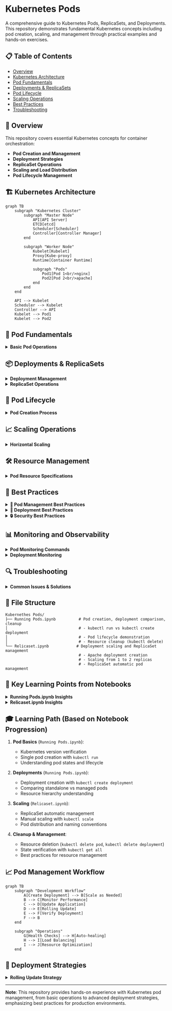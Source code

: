 # Kubernetes Pods

A comprehensive guide to Kubernetes Pods, ReplicaSets, and Deployments. This repository demonstrates fundamental Kubernetes concepts including pod creation, scaling, and management through practical examples and hands-on exercises.

## 📋 Table of Contents

- [Overview](#overview)
- [Kubernetes Architecture](#kubernetes-architecture)
- [Pod Fundamentals](#pod-fundamentals)
- [Deployments & ReplicaSets](#deployments--replicasets)
- [Pod Lifecycle](#pod-lifecycle)
- [Scaling Operations](#scaling-operations)
- [Best Practices](#best-practices)
- [Troubleshooting](#troubleshooting)

## 🎯 Overview

This repository covers essential Kubernetes concepts for container orchestration:

- **Pod Creation and Management**
- **Deployment Strategies**
- **ReplicaSet Operations**
- **Scaling and Load Distribution**
- **Pod Lifecycle Management**

## 🏗️ Kubernetes Architecture

```mermaid
graph TB
    subgraph "Kubernetes Cluster"
        subgraph "Master Node"
            API[API Server]
            ETCD[etcd]
            Scheduler[Scheduler]
            Controller[Controller Manager]
        end
        
        subgraph "Worker Node"
            Kubelet[Kubelet]
            Proxy[Kube-proxy]
            Runtime[Container Runtime]
            
            subgraph "Pods"
                Pod1[Pod 1<br/>nginx]
                Pod2[Pod 2<br/>apache]
            end
        end
    end
    
    API --> Kubelet
    Scheduler --> Kubelet
    Controller --> API
    Kubelet --> Pod1
    Kubelet --> Pod2
```

## 🚀 Pod Fundamentals

<details>
<summary><strong>Basic Pod Operations</strong></summary>

### Creating Pods (From Running Pods.ipynb)

```bash
# Check Kubernetes version
kubectl version
# Output: Client Version: v1.32.2, Server Version: v1.32.2

# Create a simple pod
kubectl run my-nginx --image nginx
# Output: pod/my-nginx created

# Check pod status
kubectl get pods
# Output: NAME       READY   STATUS    RESTARTS   AGE
#         my-nginx   1/1     Running   0          65s

# Get detailed information about all resources
kubectl get all
# Shows pods, services, deployments, and replicasets
```

### Pod vs Deployment Comparison

```bash
# Create deployment (managed pods)
kubectl create deployment my-nginx --image nginx
# Output: deployment.apps/my-nginx created

# Now you have both standalone pod and deployment-managed pod
kubectl get pods
# Output: NAME                        READY   STATUS    RESTARTS   AGE
#         my-nginx                    1/1     Running   0          11m
#         my-nginx-5b584c864b-hmln8   1/1     Running   0          9s
```

### Pod vs Deployment

```mermaid
graph LR
    subgraph "Direct Pod Creation"
        A[kubectl run] --> B[Single Pod]
        B --> C[No Auto-healing]
    end
    
    subgraph "Deployment Creation"
        D[kubectl create deployment] --> E[Deployment]
        E --> F[ReplicaSet]
        F --> G[Pod(s)]
        G --> H[Auto-healing]
    end
```

### Pod Lifecycle States

```mermaid
stateDiagram-v2
    [*] --> Pending
    Pending --> Running: Container starts
    Running --> Succeeded: Completed successfully
    Running --> Failed: Error occurred
    Running --> Terminating: Delete requested
    Terminating --> [*]
    Failed --> [*]
    Succeeded --> [*]
```

</details>

## 📦 Deployments & ReplicaSets

<details>
<summary><strong>Deployment Management</strong></summary>

### Creating Deployments (From Relicaset.ipynb)

```bash
# Create Apache deployment
kubectl create deployment my-apache --image httpd
# Output: deployment.apps/my-apache created

# Check pod creation
kubectl get pod
# Output: NAME                         READY   STATUS    RESTARTS   AGE
#         my-apache-856f76d9f8-fhdqq   1/1     Running   0          9s

# View all resources created by deployment
kubectl get all
# Shows:
# - pod/my-apache-856f76d9f8-fhdqq
# - deployment.apps/my-apache (1/1 ready)
# - replicaset.apps/my-apache-856f76d9f8 (1 desired, 1 current, 1 ready)
```

### Deployment Hierarchy

```mermaid
graph TB
    Deployment[Deployment<br/>my-apache] --> ReplicaSet[ReplicaSet<br/>my-apache-856f76d9f8]
    ReplicaSet --> Pod1[Pod<br/>my-apache-856f76d9f8-fhdqq]
    ReplicaSet --> Pod2[Pod<br/>my-apache-856f76d9f8-5c69h]
    
    subgraph "Management Layer"
        Deployment
    end
    
    subgraph "Scaling Layer"
        ReplicaSet
    end
    
    subgraph "Runtime Layer"
        Pod1
        Pod2
    end
```

### Deployment Benefits

- **Declarative Updates**: Define desired state
- **Rolling Updates**: Zero-downtime deployments
- **Rollback Capability**: Revert to previous versions
- **Scaling**: Horizontal pod autoscaling
- **Self-healing**: Automatic pod replacement

</details>

<details>
<summary><strong>ReplicaSet Operations</strong></summary>

### ReplicaSet Functionality

```mermaid
graph LR
    subgraph "ReplicaSet Controller"
        Desired[Desired: 3 Pods]
        Current[Current: 2 Pods]
        Action[Create 1 Pod]
    end
    
    Desired --> Current
    Current --> Action
    Action --> Pod3[New Pod]
```

### Scaling Operations (From Relicaset.ipynb)

```bash
# Scale Apache deployment to 2 replicas
kubectl scale deploy/my-apache --replicas 2
# Output: deployment.apps/my-apache scaled

# Verify scaling results
kubectl get all
# Output shows:
# pod/my-apache-856f76d9f8-5c69h   1/1     Running   0          59s
# pod/my-apache-856f76d9f8-fhdqq   1/1     Running   0          2m53s
# deployment.apps/my-apache   2/2     2            2           2m53s
# replicaset.apps/my-apache-856f76d9f8   2         2         2       2m53s

# ReplicaSet automatically maintains desired pod count
```

</details>

## 🔄 Pod Lifecycle

<details>
<summary><strong>Pod Creation Process</strong></summary>

### Pod Creation Flow

```mermaid
sequenceDiagram
    participant User
    participant API as API Server
    participant Scheduler
    participant Kubelet
    participant Container as Container Runtime
    
    User->>API: kubectl run my-nginx
    API->>Scheduler: Schedule Pod
    Scheduler->>API: Assign to Node
    API->>Kubelet: Create Pod
    Kubelet->>Container: Pull & Start Image
    Container->>Kubelet: Pod Running
    Kubelet->>API: Update Status
    API->>User: Pod Created
```

### Pod States and Transitions

| State | Description | Next States |
|-------|-------------|-------------|
| Pending | Pod accepted, not scheduled | Running, Failed |
| Running | Pod bound to node, containers running | Succeeded, Failed, Terminating |
| Succeeded | All containers terminated successfully | - |
| Failed | All containers terminated, at least one failed | - |
| Unknown | Pod state cannot be determined | Any |

</details>

## 📈 Scaling Operations

<details>
<summary><strong>Horizontal Scaling</strong></summary>

### Manual Scaling (Practical Examples)

```bash
# Scale up deployment (from notebook example)
kubectl scale deploy/my-apache --replicas 2
# Output: deployment.apps/my-apache scaled

# Scale down deployment
kubectl scale deploy/my-apache --replicas 1

# Check scaling status
kubectl get deployment
# Shows: my-apache   2/2     2            2           2m53s

kubectl get pods
# Shows both pods running:
# my-apache-856f76d9f8-5c69h   1/1     Running   0          59s
# my-apache-856f76d9f8-fhdqq   1/1     Running   0          2m53s
```

### Scaling Visualization

```mermaid
graph TB
    subgraph "Before Scaling (1 replica)"
        D1[Deployment] --> RS1[ReplicaSet]
        RS1 --> P1[Pod 1]
    end
    
    subgraph "After Scaling (3 replicas)"
        D2[Deployment] --> RS2[ReplicaSet]
        RS2 --> P2[Pod 1]
        RS2 --> P3[Pod 2]
        RS2 --> P4[Pod 3]
    end
```

### Load Distribution

```mermaid
graph LR
    subgraph "Load Balancing"
        LB[Load Balancer] --> Pod1[Pod 1<br/>nginx]
        LB --> Pod2[Pod 2<br/>nginx]
        LB --> Pod3[Pod 3<br/>nginx]
    end
    
    subgraph "Traffic Distribution"
        User1[User 1] --> LB
        User2[User 2] --> LB
        User3[User 3] --> LB
    end
```

</details>

## 🛠️ Resource Management

<details>
<summary><strong>Pod Resource Specifications</strong></summary>

### Resource Requests and Limits

```yaml
apiVersion: v1
kind: Pod
metadata:
  name: resource-demo
spec:
  containers:
  - name: nginx
    image: nginx
    resources:
      requests:
        memory: "64Mi"
        cpu: "250m"
      limits:
        memory: "128Mi"
        cpu: "500m"
```

### Resource Management Flow

```mermaid
graph TB
    subgraph "Resource Management"
        Request[Resource Request<br/>Minimum guaranteed]
        Limit[Resource Limit<br/>Maximum allowed]
        Scheduler[Scheduler Decision]
        Node[Node Selection]
    end
    
    Request --> Scheduler
    Limit --> Scheduler
    Scheduler --> Node
```

</details>

## 🎯 Best Practices

<details>
<summary><strong>🔧 Pod Management Best Practices</strong></summary>

- ✅ Use Deployments instead of bare Pods
- ✅ Set appropriate resource requests and limits
- ✅ Implement health checks (liveness/readiness probes)
- ✅ Use meaningful labels and selectors
- ✅ Follow the single responsibility principle per container

</details>

<details>
<summary><strong>🚀 Deployment Best Practices</strong></summary>

- ✅ Use rolling update strategy for zero-downtime deployments
- ✅ Set appropriate replica counts based on load
- ✅ Implement proper monitoring and logging
- ✅ Use namespaces for environment separation
- ✅ Regular backup of deployment configurations

</details>

<details>
<summary><strong>🔒 Security Best Practices</strong></summary>

- ✅ Run containers as non-root users
- ✅ Use security contexts and pod security policies
- ✅ Implement network policies for traffic control
- ✅ Regular security updates and image scanning
- ✅ Use secrets for sensitive data

</details>

## 📊 Monitoring and Observability

<details>
<summary><strong>Pod Monitoring Commands</strong></summary>

```bash
# Get pod status
kubectl get pods
kubectl get pods -o wide

# Describe pod details
kubectl describe pod <pod-name>

# View pod logs
kubectl logs <pod-name>

# Execute commands in pod
kubectl exec -it <pod-name> -- /bin/bash

# Monitor resource usage
kubectl top pods
```

</details>

<details>
<summary><strong>Deployment Monitoring</strong></summary>

```bash
# Check deployment status
kubectl get deployments
kubectl rollout status deployment/my-apache

# View deployment history
kubectl rollout history deployment/my-apache

# Monitor scaling events
kubectl get events --sort-by=.metadata.creationTimestamp
```

</details>

## 🔍 Troubleshooting

<details>
<summary><strong>Common Issues & Solutions</strong></summary>

### Pod Stuck in Pending State
```bash
# Check node resources
kubectl describe nodes

# Check pod events
kubectl describe pod <pod-name>

# Verify image availability
kubectl get events
```

### Pod CrashLoopBackOff
```bash
# Check pod logs
kubectl logs <pod-name> --previous

# Describe pod for events
kubectl describe pod <pod-name>

# Check resource limits
kubectl get pod <pod-name> -o yaml
```

### Deployment Not Scaling
```bash
# Check deployment status
kubectl get deployment <deployment-name>

# Verify ReplicaSet
kubectl get replicaset

# Check for resource constraints
kubectl describe nodes
```

</details>

## 📁 File Structure

```
Kubernethes Pods/
├── Running Pods.ipynb          # Pod creation, deployment comparison, cleanup
│                               # - kubectl run vs kubectl create deployment
│                               # - Pod lifecycle demonstration
│                               # - Resource cleanup (kubectl delete)
└── Relicaset.ipynb            # Deployment scaling and ReplicaSet management
                                # - Apache deployment creation
                                # - Scaling from 1 to 2 replicas
                                # - ReplicaSet automatic pod management
```

## 📝 Key Learning Points from Notebooks

<details>
<summary><strong>Running Pods.ipynb Insights</strong></summary>

### Pod Creation Methods
1. **Standalone Pod**: `kubectl run my-nginx --image nginx`
   - Creates single pod without management
   - No auto-healing or scaling
   - Manual lifecycle management

2. **Deployment-Managed Pod**: `kubectl create deployment my-nginx --image nginx`
   - Creates deployment → replicaset → pod hierarchy
   - Automatic healing and scaling capabilities
   - Declarative management

### Resource Hierarchy Observed
```
kubectl get all output shows:
├── pod/my-nginx (standalone)
├── pod/my-nginx-5b584c864b-hmln8 (managed)
├── service/kubernetes
├── deployment.apps/my-nginx
└── replicaset.apps/my-nginx-5b584c864b
```

</details>

<details>
<summary><strong>Relicaset.ipynb Insights</strong></summary>

### Scaling Demonstration
1. **Initial State**: 1 Apache pod running
2. **Scaling Command**: `kubectl scale deploy/my-apache --replicas 2`
3. **Result**: ReplicaSet creates additional pod automatically
4. **Final State**: 2 pods with same ReplicaSet hash (856f76d9f8)

### ReplicaSet Naming Convention
- **Deployment**: `my-apache`
- **ReplicaSet**: `my-apache-856f76d9f8` (deployment + hash)
- **Pods**: `my-apache-856f76d9f8-fhdqq`, `my-apache-856f76d9f8-5c69h`

### Scaling Verification
```bash
# Before scaling: 1/1 pods ready
deployment.apps/my-apache   1/1     1            1           19s

# After scaling: 2/2 pods ready  
deployment.apps/my-apache   2/2     2            2           2m53s
```

</details>

## 🎓 Learning Path (Based on Notebook Progression)

1. **Pod Basics** (`Running Pods.ipynb`): 
   - Kubernetes version verification
   - Single pod creation with `kubectl run`
   - Understanding pod states and lifecycle

2. **Deployments** (`Running Pods.ipynb`):
   - Deployment creation with `kubectl create deployment`
   - Comparing standalone vs managed pods
   - Resource hierarchy understanding

3. **Scaling** (`Relicaset.ipynb`):
   - ReplicaSet automatic management
   - Manual scaling with `kubectl scale`
   - Pod distribution and naming conventions

4. **Cleanup & Management**:
   - Resource deletion (`kubectl delete pod`, `kubectl delete deployment`)
   - State verification with `kubectl get all`
   - Best practices for resource management

## 📈 Pod Management Workflow

```mermaid
graph TB
    subgraph "Development Workflow"
        A[Create Deployment] --> B[Scale as Needed]
        B --> C[Monitor Performance]
        C --> D[Update Application]
        D --> E[Rolling Update]
        E --> F[Verify Deployment]
        F --> B
    end
    
    subgraph "Operations"
        G[Health Checks] --> H[Auto-healing]
        H --> I[Load Balancing]
        I --> J[Resource Optimization]
    end
```

## 🔄 Deployment Strategies

<details>
<summary><strong>Rolling Update Strategy</strong></summary>

```mermaid
graph TB
    subgraph "Rolling Update Process"
        V1[Version 1<br/>3 Pods] --> V1_2[Version 1<br/>2 Pods<br/>Version 2<br/>1 Pod]
        V1_2 --> V1_1[Version 1<br/>1 Pod<br/>Version 2<br/>2 Pods]
        V1_1 --> V2[Version 2<br/>3 Pods]
    end
```

**Benefits:**
- Zero downtime deployment
- Gradual traffic shift
- Easy rollback capability
- Resource efficient

</details>

---

**Note**: This repository provides hands-on experience with Kubernetes pod management, from basic operations to advanced deployment strategies, emphasizing best practices for production environments.